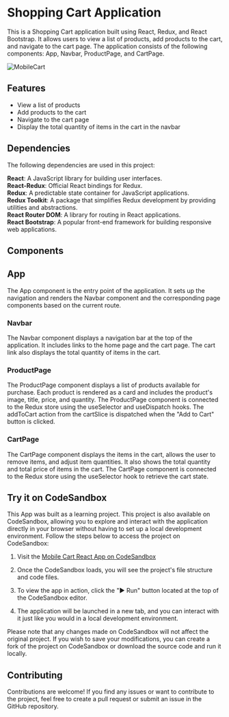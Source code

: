 # Shopping Cart Application
This is a Shopping Cart application built using React, Redux, and React Bootstrap. It allows users to view a list of products, add products to the cart, and navigate to the cart page. The application consists of the following components: App, Navbar, ProductPage, and CartPage.

![MobileCart](https://github.com/TulasiSingampalli/MobileCartApp_React_redux-toolkit/assets/128671828/84521678-6cf6-4032-94d5-cdcb1bc95a11)

## Features
- View a list of products
- Add products to the cart
- Navigate to the cart page
- Display the total quantity of items in the cart in the navbar

## Dependencies
The following dependencies are used in this project:

**React**: A JavaScript library for building user interfaces. <br/>
**React-Redux**: Official React bindings for Redux. <br/>
**Redux**: A predictable state container for JavaScript applications.  <br/>
**Redux Toolkit**: A package that simplifies Redux development by providing utilities and abstractions.  <br/>
**React Router DOM**: A library for routing in React applications.  <br/>
**React Bootstrap**: A popular front-end framework for building responsive web applications.

## Components
## App
The App component is the entry point of the application. It sets up the navigation and renders the Navbar component and the corresponding page components based on the current route.

### Navbar
The Navbar component displays a navigation bar at the top of the application. It includes links to the home page and the cart page. The cart link also displays the total quantity of items in the cart.

### ProductPage
The ProductPage component displays a list of products available for purchase. Each product is rendered as a card and includes the product's image, title, price, and quantity. The ProductPage component is connected to the Redux store using the useSelector and useDispatch hooks. The addToCart action from the cartSlice is dispatched when the "Add to Cart" button is clicked.

### CartPage
The CartPage component displays the items in the cart, allows the user to remove items, and adjust item quantities. It also shows the total quantity and total price of items in the cart. The CartPage component is connected to the Redux store using the useSelector hook to retrieve the cart state.


## Try it on CodeSandbox

This App was built as a learning project. This project is also available on CodeSandbox, allowing you to explore and interact with the application directly in your browser without having to set up a local development environment. Follow the steps below to access the project on CodeSandbox:

1. Visit the [Mobile Cart React App on CodeSandbox](https://codesandbox.io/s/mobilecartapp-react-redux-toolkit-oin7rn) 

2. Once the CodeSandbox loads, you will see the project's file structure and code files.

3. To view the app in action, click the "▶️ Run" button located at the top of the CodeSandbox editor.

4. The application will be launched in a new tab, and you can interact with it just like you would in a local development environment.

Please note that any changes made on CodeSandbox will not affect the original project. If you wish to save your modifications, you can create a fork of the project on CodeSandbox or download the source code and run it locally.

## Contributing
Contributions are welcome! If you find any issues or want to contribute to the project, feel free to create a pull request or submit an issue in the GitHub repository.
